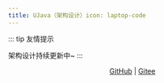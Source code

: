 ```yaml
---
title: UJava（架构设计）icon: laptop-code
---
```


::: tip 友情提示

架构设计持续更新中~
:::

<div align="center">


[GitHub](https://github.com/yangchunjian/ujava) | [Gitee](https://gitee.com/yangchunjian/ujava)

</div>


